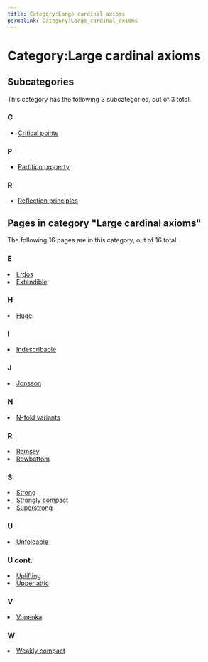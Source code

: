 ```yaml
---
title: Category:Large cardinal axioms
permalink: Category:Large_cardinal_axioms
---
```

# Category:Large cardinal axioms













## Subcategories

This category has the following 3 subcategories, out of 3 total.


### C

-   [Critical
    points](/Category:Critical_points "Category:Critical points")

### P

-   [Partition
    property](/Category:Partition_property "Category:Partition property")

### R

-   [Reflection
    principles](/Category:Reflection_principles "Category:Reflection principles")




## Pages in category "Large cardinal axioms"

The following 16 pages are in this category, out of 16 total.


<td><h3 id="e">E</h3>
<li><a href="/Erdos" title="Erdos">Erdos</a></li>
<li><a href="/Extendible" title="Extendible">Extendible</a></li>
<h3 id="h">H</h3>
<li><a href="/Huge" title="Huge">Huge</a></li>
<h3 id="i">I</h3>
<li><a href="/Indescribable" title="Indescribable">Indescribable</a></li>
<h3 id="j">J</h3>
<li><a href="/Jonsson" title="Jonsson">Jonsson</a></li>
<h3 id="n">N</h3>
<li><a href="/N-fold_variants" title="N-fold variants">N-fold variants</a></li>
</ul></td>
<td><h3 id="r-1">R</h3>
<li><a href="/Ramsey" title="Ramsey">Ramsey</a></li>
<li><a href="/Rowbottom" title="Rowbottom">Rowbottom</a></li>
<h3 id="s">S</h3>
<li><a href="/Strong" title="Strong">Strong</a></li>
<li><a href="/Strongly_compact" title="Strongly compact">Strongly compact</a></li>
<li><a href="/Superstrong" title="Superstrong">Superstrong</a></li>
<h3 id="u">U</h3>
<li><a href="/Unfoldable" title="Unfoldable">Unfoldable</a></li>
</ul></td>
<td><h3 id="u-cont.">U cont.</h3>
<li><a href="/Uplifting" title="Uplifting">Uplifting</a></li>
<li><a href="/Upper_attic" title="Upper attic">Upper attic</a></li>
<h3 id="v">V</h3>
<li><a href="/Vopenka" title="Vopenka">Vopenka</a></li>
<h3 id="w">W</h3>
<li><a href="/Weakly_compact" title="Weakly compact">Weakly compact</a></li>
</ul></td>





